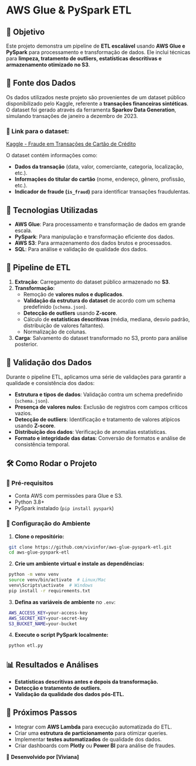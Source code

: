 # AWS Glue & PySpark ETL

## 📌 Objetivo
Este projeto demonstra um pipeline de **ETL escalável** usando **AWS Glue e PySpark** para processamento e transformação de dados. Ele inclui técnicas para **limpeza, tratamento de outliers, estatísticas descritivas e armazenamento otimizado no S3**.

## 🔹 Fonte dos Dados
Os dados utilizados neste projeto são provenientes de um dataset público disponibilizado pelo Kaggle, referente a **transações financeiras sintéticas**. O dataset foi gerado através da ferramenta **Sparkov Data Generation**, simulando transações de janeiro a dezembro de 2023. 

### 📌 Link para o dataset:
[Kaggle - Fraude em Transações de Cartão de Crédito](https://www.kaggle.com/competitions/fraude-em-transaes-de-carto-de-crdito/data)

O dataset contém informações como:
- **Dados da transação** (data, valor, comerciante, categoria, localização, etc.).
- **Informações do titular do cartão** (nome, endereço, gênero, profissão, etc.).
- **Indicador de fraude (`is_fraud`)** para identificar transações fraudulentas.

## 🔹 Tecnologias Utilizadas
- **AWS Glue**: Para processamento e transformação de dados em grande escala.
- **PySpark**: Para manipulação e transformação eficiente dos dados.
- **AWS S3**: Para armazenamento dos dados brutos e processados.
- **SQL**: Para análise e validação de qualidade dos dados.

## 🚀 Pipeline de ETL
1. **Extração**: Carregamento do dataset público armazenado no **S3**.
2. **Transformação**:
   - Remoção de **valores nulos e duplicados**.
   - **Validação da estrutura do dataset** de acordo com um schema predefinido (`schema.json`).
   - **Detecção de outliers** usando **Z-score**.
   - Cálculo de **estatísticas descritivas** (média, mediana, desvio padrão, distribuição de valores faltantes).
   - Normalização de colunas.
3. **Carga**: Salvamento do dataset transformado no S3, pronto para análise posterior.

## 🔹 Validação dos Dados
Durante o pipeline ETL, aplicamos uma série de validações para garantir a qualidade e consistência dos dados:
- **Estrutura e tipos de dados**: Validação contra um schema predefinido (`schema.json`).
- **Presença de valores nulos**: Exclusão de registros com campos críticos vazios.
- **Detecção de outliers**: Identificação e tratamento de valores atípicos usando **Z-score**.
- **Distribuição dos dados**: Verificação de anomalias estatísticas.
- **Formato e integridade das datas**: Conversão de formatos e análise de consistência temporal.

## 🛠️ Como Rodar o Projeto
### 📌 Pré-requisitos
- Conta AWS com permissões para Glue e S3.
- Python 3.8+
- PySpark instalado (`pip install pyspark`)

### 📌 Configuração do Ambiente
1. **Clone o repositório:**
```sh
 git clone https://github.com/vivinfor/aws-glue-pyspark-etl.git
 cd aws-glue-pyspark-etl
```
2. **Crie um ambiente virtual e instale as dependências:**
```sh
 python -m venv venv
 source venv/bin/activate  # Linux/Mac
 venv\Scripts\activate  # Windows
 pip install -r requirements.txt
```
3. **Defina as variáveis de ambiente** no `.env`:
```sh
 AWS_ACCESS_KEY=your-access-key
 AWS_SECRET_KEY=your-secret-key
 S3_BUCKET_NAME=your-bucket
```
4. **Execute o script PySpark localmente:**
```sh
 python etl.py
```

## 📊 Resultados e Análises
- **Estatísticas descritivas antes e depois da transformação.**
- **Detecção e tratamento de outliers.**
- **Validação da qualidade dos dados pós-ETL.**

## 🔄 Próximos Passos
- Integrar com **AWS Lambda** para execução automatizada do ETL.
- Criar uma **estrutura de particionamento** para otimizar queries.
- Implementar **testes automatizados** de qualidade dos dados.
- Criar dashboards com **Plotly** ou **Power BI** para análise de fraudes.

🚀 **Desenvolvido por [Viviana]**
